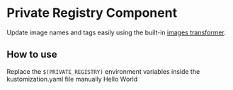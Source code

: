 # Private Registry Component

Update image names and tags easily using the built-in [images transformer](https://kubectl.docs.kubernetes.io/references/kustomize/kustomization/images/).

## How to use

Replace the `$(PRIVATE_REGISTRY)` environment variables inside the kustomization.yaml file manually
Hello World
